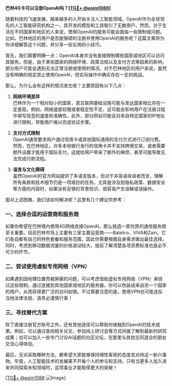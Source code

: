 **巴林4G卡可以注册OpenAI吗？[[TG💪+ @esim1088](https://t.me/s/esim1088)]**

随着科技的飞速发展，越来越多的人开始关注人工智能领域。OpenAI作为全球领先的人工智能研究机构之一，其开发的模型和工具吸引了无数用户。然而，对于生活在不同国家和地区的人来说，使用OpenAI的服务可能会面临一些限制或问题。比如，巴林地区的用户是否能够顺利注册并使用OpenAI的服务呢？这篇文章将为你详细解答这个问题，并分享一些实用的小技巧。

首先，我们需要明确一点：OpenAI本身并没有直接限制哪些国家或地区可以访问其服务。但是，由于某些国家的网络环境、政策法规以及支付方式等因素的影响，部分用户可能会遇到无法正常注册或使用的情况。对于巴林地区的用户来说，虽然没有明确的规定禁止使用OpenAI，但实际操作中确实存在一定的挑战。

那么，为什么会有这样的情况发生呢？主要原因有以下几点：

1. **网络环境差异**  
   巴林作为一个相对较小的国家，其互联网基础设施可能与发达国家相比存在一定差距。例如，网络速度较慢或者稳定性不足，这可能会影响用户在注册过程中填写信息的速度和准确性。此外，部分网站可能会对来自特定国家的IP地址进行限制，导致用户难以完成验证步骤。

2. **支付方式限制**  
   OpenAI通常要求用户通过信用卡或其他国际通用的支付方式进行订阅付费。然而，在巴林地区，许多本地银行发行的信用卡并不支持跨境交易，或者需要额外设置才能用于国际支付。这就给用户带来了额外的麻烦，甚至可能导致无法完成付款流程。

3. **语言与文化障碍**  
   虽然OpenAI的官方网站提供了多语言版本，但对于非英语母语者而言，理解所有条款和技术细节仍是一项艰巨的任务。尤其是涉及到隐私政策、数据安全等方面的内容时，如果没有足够的背景知识，很容易产生误解或误操作。

面对上述困难，我们该如何解决呢？这里有几个建议供参考：

### 一、选择合适的运营商和服务商
如果你希望在巴林境内使用4G网络连接OpenAI，那么挑选一家优质的通信服务商至关重要。目前巴林市场上主要有三家主要运营商——Batelco、VIVA和Zain。它们各自都有自己的特色套餐和服务范围，因此你需要根据自身需求做出最佳选择。同时，考虑到移动数据流量的价格波动较大，提前了解清楚各项资费标准也是必不可少的环节。

### 二、尝试使用虚拟专用网络（VPN）
如果遇到因地理位置而被屏蔽的问题，可以考虑借助虚拟专用网络（VPN）来绕过这些限制。通过连接到其他国家或地区的服务器，你可以伪装成来自另一个国家的用户，从而获得更广泛的访问权限。不过需要注意的是，使用VPN也可能违反当地法律法规，请务必谨慎行事！

### 三、寻找替代方案
除了直接注册官方账号之外，还有其他途径可以帮助你接触到OpenAI的技术成果。例如，可以通过查阅相关论文、参加线上研讨会等方式间接了解到最新的研究成果；也可以加入一些专门讨论AI话题的社区论坛，在那里与其他志同道合的朋友交流心得体验。

最后，无论采取哪种方法，都希望大家能够保持理性客观的态度去对待这一新兴事物。毕竟，人工智能技术的发展离不开每个人的参与和支持。只有当更多人加入进来共同探索未知领域时，这项事业才能取得更大的突破！

[[TG💪+ @esim1088](https://t.me/s/esim1088) ![Image](https://i.postimg.cc/4NQfJmqS/Snipaste-2025-05-13-00-14-12.png)]